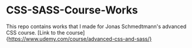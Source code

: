 # CSS-SASS-Course-Works
This repo contains works that I made for Jonas Schmedtmann's advanced CSS course. [Link to the course]{https://www.udemy.com/course/advanced-css-and-sass/}   
